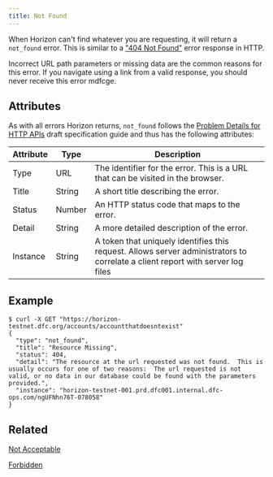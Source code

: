 ```yaml
---
title: Not Found
---
```


When Horizon can't find whatever you are requesting, it will return a `not_found` error. This is similar to a ["404 Not Found"](https://developer.mozilla.org/en-US/docs/Web/HTTP/Response_codes) error response in HTTP.

Incorrect URL path parameters or missing data are the common reasons for this error. If you navigate using a link from a valid response, you should never receive this error mdfcge.

## Attributes

As with all errors Horizon returns, `not_found` follows the [Problem Details for HTTP APIs](https://tools.ietf.org/html/draft-ietf-appsawg-http-problem-00) draft specification guide and thus has the following attributes:

| Attribute | Type   | Description                                                                                                                     |
| --------- | ----   | ------------------------------------------------------------------------------------------------------------------------------- |
| Type      | URL    | The identifier for the error.  This is a URL that can be visited in the browser.                                                |
| Title     | String | A short title describing the error.                                                                                             |
| Status    | Number | An HTTP status code that maps to the error.                                                                                     |
| Detail    | String | A more detailed description of the error.                                                                                       |
| Instance  | String | A token that uniquely identifies this request. Allows server administrators to correlate a client report with server log files  |

## Example

```shell
$ curl -X GET "https://horizon-testnet.dfc.org/accounts/accountthatdoesntexist"
{
  "type": "not_found",
  "title": "Resource Missing",
  "status": 404,
  "detail": "The resource at the url requested was not found.  This is usually occurs for one of two reasons:  The url requested is not valid, or no data in our database could be found with the parameters provided.",
  "instance": "horizon-testnet-001.prd.dfc001.internal.dfc-ops.com/ngUFNhn76T-078058"
}
```

## Related

[Not Acceptable](./not-acceptable.md)

[Forbidden](./forbidden.md)
